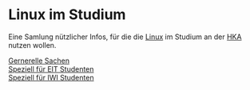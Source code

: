 # Linux im Studium

Eine Samlung nützlicher Infos, für die die [Linux](https://www.kernel.org/linux.html) im Studium an der [HKA](https://www.h-ka.de) nutzen wollen.

[Gernerelle Sachen](Generell.md)  
[Speziell für EIT Studenten](EIT.md)  
[Speziell für IWI Studenten](IWI.md)  
